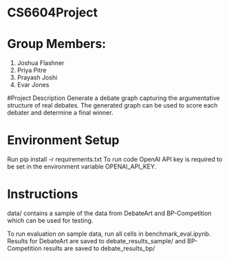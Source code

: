 # CS6604Project

# Group Members:
1. Joshua Flashner
2. Priya Pitre
3. Prayash Joshi
4. Evar Jones

#Project Description
Generate a debate graph capturing the argumentative structure of real debates. 
The generated graph can be used to score each debater and determine a final winner.

# Environment Setup
Run pip install -r requirements.txt
To run code OpenAI API key is required to be set in the environment variable OPENAI_API_KEY.

# Instructions
data/ contains a sample of the data from DebateArt and BP-Competition which can be used for testing.

To run evaluation on sample data, run all cells in benchmark_eval.ipynb.
Results for DebateArt are saved to debate_results_sample/ and BP-Competition results are saved to debate_results_bp/